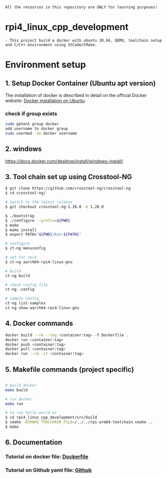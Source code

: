 ```
All the resources in this repository are ONLY for learning purposes!
```

# rpi4_linux_cpp_development
```
- This project build a docker with ubuntu 20.04, QEMU, toolchain setup and C/C++ environment using VSCode/CMake.
```

# Environment setup

## 1. Setup Docker Container (Ubuntu apt version)

The installation of docker is described in detail on the official Docker website: [Docker installation on Ubuntu](https://docs.docker.com/engine/install/ubuntu/)

### check if group exists
```bash
sudo getent group docker 
add username to docker group
sudo usermod -aG docker username
```

## 2. windows

https://docs.docker.com/desktop/install/windows-install/

## 3. Tool chain set up using Crosstool-NG

```bash
$ git clone https://github.com/crosstool-ng/crosstool-ng
$ cd crosstool-ng/

# Switch to the latest release
$ git checkout crosstool-ng-1.26.0 -b 1.26.0

$ ./bootstrap
$ ./configure --prefix=${PWD}
$ make
$ make install
$ export PATH="${PWD}/bin:${PATH}"

# configure
$ ct-ng menuconfig

# set for rpi4
$ ct-ng aarch64-rpi4-linux-gnu

# build
ct-ng build

# check config file
ct-ng .config

# sample config
ct-ng list-samples
ct-ng show-aarch64-rpi4-linux-gnu
```

## 4. Docker commands
```bash
docker build --rm --tag <container:tag> -f Dockerfile .
docker run <container:tag>
docker push <container:tag>
docker pull <container:tag>
docker run --rm -it <container:tag>
```

## 5. Makefile commands (project specific)
```bash

# build docker
make build

# run docker
make run

# to run hello-world ex
$ cd rpi4_linux_cpp_development/src/build
$ cmake -DCMAKE_TOOLCHAIN_FILE=/../../rpi-arm64-toolchain.cmake ..
$ make
```

## 6. Documentation

### Tutorial on docker file:        [Dockerfile](https://docs.docker.com/get-started/02_our_app/)
### Tutorial on Github yaml file:   [Github](https://docs.github.com/en/actions/quickstart)  
